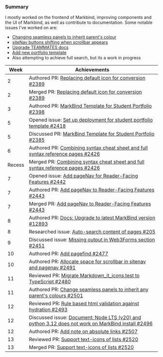 ### Summary

I mostly worked on the frontend of Markbind, improving components and the UI of Markbind, as well as contribute to documentation. Some notable issues I've worked on are:

- [Changing seamless panels to inherit parent's colour](https://github.com/MarkBind/markbind/issues/1697)
- [siteNav buttons shifting when scrollbar appears](https://github.com/MarkBind/markbind/issues/2217)
- [Upgrade TEAMMATES docs](https://github.com/TEAMMATES/teammates/pull/12893)
- [Add new portfolio template](https://github.com/MarkBind/markbind/commit/147899a56e5731aa08b10277cf9d9047cecb2d90)
- Also attempting to achieve full search, but its a work in progress

| Week | Achievements |
| ---- | ------------ |
| 2 | Authored PR: [Replacing default icon for conversion #2389](https://github.com/MarkBind/markbind/pull/2389) |
| 2 | Merged PR: [Replacing default icon for conversion #2389](https://github.com/MarkBind/markbind/pull/2389) |
| 3 | Authored PR: [MarkBind Template for Student Portfolio #2398](https://github.com/MarkBind/markbind/pull/2398) |
| 5 | Opened issue: [Set up deployment for student portfolio template #2418](https://github.com/MarkBind/markbind/issues/2418) |
| 5 | Discussed PR: [MarkBind Template for Student Portfolio #2385](https://github.com/MarkBind/markbind/issues/2385) |
| 6 | Authored PR: [Combining syntax cheat sheet and full syntax reference pages #2426](https://github.com/MarkBind/markbind/pull/2426) |
| Recess | Merged PR: [Combining syntax cheat sheet and full syntax reference pages #2426](https://github.com/jingting1412/markbind/commit/a44bdaa163ab457753e8e737711b2843dbcc9512) |
| 7 | Opened issue: [Add pageNav for Reader-Facing Features #2442](https://github.com/MarkBind/markbind/issues/2442) |
| 7 | Authored PR: [Add pageNav to Reader-Facing Features #2443](https://github.com/MarkBind/markbind/pull/2443) |
| 7 | Merged PR: [Add pageNav to Reader-Facing Features #2443](https://github.com/MarkBind/markbind/pull/2443) |
| 8 | Authored PR: [Docs: Upgrade to latest MarkBind version #12893](https://github.com/TEAMMATES/teammates/pull/12893) |
| 8 | Researched issue: [Auto-search content of pages #205](https://github.com/MarkBind/markbind/issues/205) | 
| 9 | Discussed issue: [Missing output in Web3Forms section #2451](https://github.com/MarkBind/markbind/issues/2451) |
| 10 | Authored PR: [Add pagefind #2477](https://github.com/MarkBind/markbind/pull/2477) |
| 10 | Authored PR: [Allocate space for scrollbar in sitenav and pagenav #2491](https://github.com/MarkBind/markbind/pull/2491) |
| 11 | Reviewed PR: [Migrate Markdown_it_icons.test to TypeScript #2480](https://github.com/MarkBind/markbind/pull/2480) |
| 11 | Authored PR: [Change seamless panels to inherit any parent's colours #2501](https://github.com/MarkBind/markbind/pull/2501) |
| 12 | Reviewed PR: [Rule based html validation against hydration #2493](https://github.com/MarkBind/markbind/pull/2493#pullrequestreview-1984499034) |
| 12 | Discussed issue: [Document: Node LTS (v20) and python 3.12 does not work on MarkBind install #2496](https://github.com/MarkBind/markbind/issues/2496) |
| 12 | Authored PR: [Add note on absolute links #2507](https://github.com/MarkBind/markbind/pull/2507) |
| 13 | Reviewed PR: [Support text-icons of lists #2520](https://github.com/MarkBind/markbind/pull/2520#pullrequestreview-2009022028) |
| 13 | Merged PR: [Support text-icons of lists #2520](https://github.com/MarkBind/markbind/pull/2520#pullrequestreview-2009022028) |